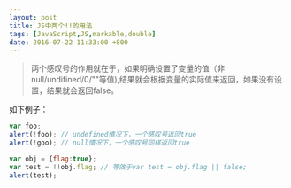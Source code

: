```yaml
---
layout: post
title: JS中两个!!的用法
tags: [JavaScript,JS,markable,double]
date: 2016-07-22 11:33:00 +800
---
```


> 两个感叹号的作用就在于，如果明确设置了变量的值（非null/undifined/0/""等值),结果就会根据变量的实际值来返回，如果没有设置，结果就会返回false。

<!--more-->

如下例子：

```javascript
var foo;
alert(!foo); // undefined情况下，一个感叹号返回true
alert(!goo); // null情况下，一个感叹号同样返回true

var obj = {flag:true};
var test = !!obj.flag; // 等效于var test = obj.flag || false;
alert(test);
```